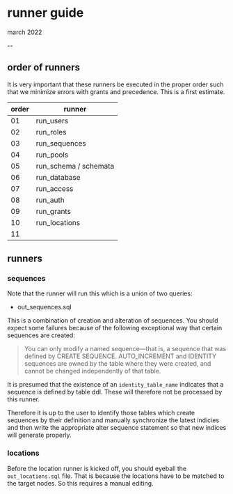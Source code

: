 # runner guide
march 2022

--





## order of runners

It is very important that these runners be executed in the proper order such that we minimize errors with grants and precedence. This is a first estimate.


order  | runner 
------ | ----
01  | run_users    
02  | run_roles
03  | run_sequences
04  | run_pools
05  | run_schema / schemata
06  | run_database
07  | run_access
08  | run_auth
09  | run_grants   
10  | run_locations
11  |




## runners

### sequences

Note that the runner will run this which is a union of two queries:
- out_sequences.sql

This is a combination of creation and alteration of sequences. You should expect some failures because of the following exceptional way that certain sequences are created:


<blockquote>You can only modify a named sequence—that is, a sequence that was defined by CREATE SEQUENCE. AUTO_INCREMENT and IDENTITY sequences are owned by the table where they were created, and cannot be changed independently of that table.</blockquote>

It is presumed that the existence of an `identity_table_name` indicates that a sequence is defined by table ddl. These will therefore not be processed by this runner. 

Therefore it is up to the user to identify those tables which create sequences by their definition and manually synchronize the latest indicies and then write the appropriate alter sequence statement so that new indices will generate properly.

### locations

Before the location runner is kicked off, you should eyeball the `out_locations.sql` file. That is because the locations have to be matched to the target nodes. So this requires a manual editing. 



